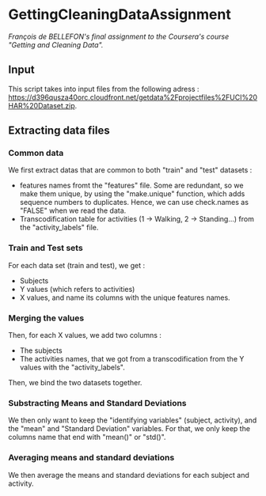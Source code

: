 # GettingCleaningDataAssignment
*François de BELLEFON's final assignment to the Coursera's course "Getting and Cleaning Data".*

## Input
This script takes into input files from the following adress : https://d396qusza40orc.cloudfront.net/getdata%2Fprojectfiles%2FUCI%20HAR%20Dataset.zip.


## Extracting data files

### Common data
We first extract datas that are common to both "train" and "test" datasets :
* features names fromt the "features" file. Some are redundant, so we make them unique, by using the "make.unique" function, which adds sequence numbers to duplicates. Hence, we can use check.names as "FALSE" when we read the data.
* Transcodification table for activities (1 -> Walking, 2 -> Standing...) from the "activity_labels" file.

### Train and Test sets
For each data set (train and test), we get :
* Subjects
* Y values (which refers to activities)
* X values, and name its columns with the unique features names.


### Merging the values
Then, for each X values, we add two columns :
* The subjects
* The activities names, that we got from a transcodification from the Y values with the "activity_labels".

Then, we bind the two datasets together.


### Substracting Means and Standard Deviations
We then only want to keep the "identifying variables" (subject, activity), and the "mean" and "Standard Deviation" variables.
For that, we only keep the columns name that end with "mean()" or "std()".

### Averaging means and standard deviations
We then average the means and standard deviations for each subject and activity.
